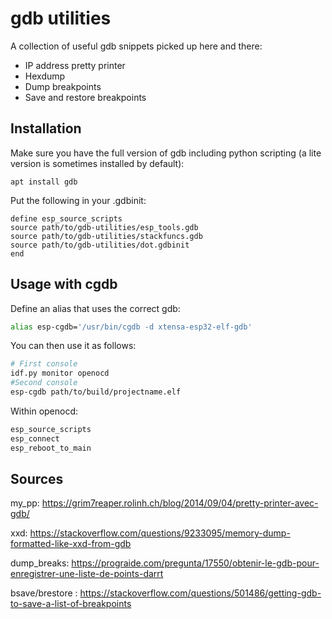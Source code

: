 # gdb utilities

A collection of useful gdb snippets picked up here and there:

- IP address pretty printer
- Hexdump
- Dump breakpoints
- Save and restore breakpoints

## Installation

Make sure you have the full version of gdb including python scripting (a lite
version is sometimes installed by default):
```
apt install gdb
```
Put the following in your .gdbinit:

```gdb
define esp_source_scripts
source path/to/gdb-utilities/esp_tools.gdb
source path/to/gdb-utilities/stackfuncs.gdb
source path/to/gdb-utilities/dot.gdbinit
end
```

## Usage with cgdb

Define an alias that uses the correct gdb:

```bash
alias esp-cgdb='/usr/bin/cgdb -d xtensa-esp32-elf-gdb'
```

You can then use it as follows:

```bash
# First console
idf.py monitor openocd
#Second console
esp-cgdb path/to/build/projectname.elf
```

Within openocd:

```bash
esp_source_scripts
esp_connect
esp_reboot_to_main
```

## Sources

my_pp:
https://grim7reaper.rolinh.ch/blog/2014/09/04/pretty-printer-avec-gdb/

xxd:
https://stackoverflow.com/questions/9233095/memory-dump-formatted-like-xxd-from-gdb

dump_breaks:
https://prograide.com/pregunta/17550/obtenir-le-gdb-pour-enregistrer-une-liste-de-points-darrt

bsave/brestore :
https://stackoverflow.com/questions/501486/getting-gdb-to-save-a-list-of-breakpoints
